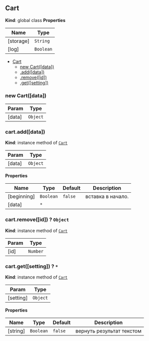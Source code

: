 <a name="Cart"></a>

## Cart
**Kind**: global class
**Properties**

| Name | Type |
| --- | --- |
| [storage] | <code>String</code> |
| [log] | <code>Boolean</code> |


* [Cart](#Cart)
    * [new Cart([data])](#new_Cart_new)
    * [.add([data])](#Cart+add)
    * [.remove([id])](#Cart+remove)
    * [.get([setting])](#Cart+get)

<a name="new_Cart_new"></a>

### new Cart([data])

| Param | Type |
| --- | --- |
| [data] | <code>Object</code> |

<a name="Cart+add"></a>

### cart.add([data])
**Kind**: instance method of [<code>Cart</code>](#Cart)

| Param | Type |
| --- | --- |
| [data] | <code>Object</code> |

**Properties**

| Name | Type | Default | Description |
| --- | --- | --- | --- |
| [beginning] | <code>Boolean</code> | <code>false</code> | вставка в начало. |
| [data] | <code>\*</code> |  |  |

<a name="Cart+remove"></a>

### cart.remove([id]) ? <code>Object</code>
**Kind**: instance method of [<code>Cart</code>](#Cart)

| Param | Type |
| --- | --- |
| [id] | <code>Number</code> |

<a name="Cart+get"></a>

### cart.get([setting]) ? <code>\*</code>
**Kind**: instance method of [<code>Cart</code>](#Cart)

| Param | Type |
| --- | --- |
| [setting] | <code>Object</code> |

**Properties**

| Name | Type | Default | Description |
| --- | --- | --- | --- |
| [string] | <code>Boolean</code> | <code>false</code> | вернуть результат текстом |
